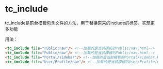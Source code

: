 # tc_include

tc_include是前台模板包含文件的方法，用于替换原来的include的标签，实现更多功能

用法：
```html
<tc_include file="Public:nav"/> <!--加载的是当前模板的Public/nav.html-->
<tc_include file="Public/nav"/> <!--加载的是当前模板的Public/nav.html-->
<tc_include file="Portal/sidebar"/> <!--加载的是当前模板的Portal/sidebar.html-->
<tc_include file="User/Profile/nav"/> <!--加载的是当前模板的User/Profile/nav.html-->
```